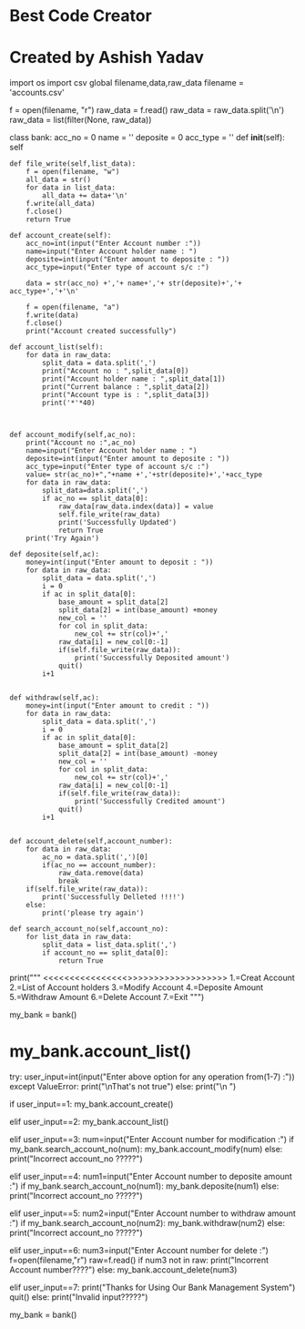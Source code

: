 # Best Code Creator
# Created by Ashish Yadav
import os
import csv
global filename,data,raw_data
filename = 'accounts.csv'

f = open(filename, "r")
raw_data = f.read()
raw_data = raw_data.split('\n')
raw_data = list(filter(None, raw_data))

class bank:
	acc_no = 0
	name = ''
	deposite = 0
	acc_type = ''
	def __init__(self):
		self

	def file_write(self,list_data):
		f = open(filename, "w")
		all_data = str()
		for data in list_data:
			all_data += data+'\n'
		f.write(all_data)
		f.close()
		return True

	def account_create(self):
		acc_no=int(input("Enter Account number :"))
		name=input("Enter Account holder name : ")
		deposite=int(input("Enter amount to deposite : "))
		acc_type=input("Enter type of account s/c :")

		data = str(acc_no) +','+ name+','+ str(deposite)+','+ acc_type+','+'\n'
		
		f = open(filename, "a")
		f.write(data)
		f.close()
		print("Account created successfully")

	def account_list(self):
		for data in raw_data:
			split_data = data.split(',')
			print("Account no : ",split_data[0])
			print("Account holder name : ",split_data[1])
			print("Current balance : ",split_data[2])
			print("Account type is : ",split_data[3])
			print('*'*40)



	def account_modify(self,ac_no):
		print("Account no :",ac_no)
		name=input("Enter Account holder name : ")
		deposite=int(input("Enter amount to deposite : "))
		acc_type=input("Enter type of account s/c :")
		value= str(ac_no)+","+name +','+str(deposite)+','+acc_type
		for data in raw_data:
			split_data=data.split(',')
			if ac_no == split_data[0]:
				raw_data[raw_data.index(data)] = value
				self.file_write(raw_data)
				print('Successfully Updated')
				return True
		print('Try Again')

	def deposite(self,ac):
		money=int(input("Enter amount to deposit : "))
		for data in raw_data:
			split_data = data.split(',')
			i = 0
			if ac in split_data[0]:
				base_amount = split_data[2]
				split_data[2] = int(base_amount) +money
				new_col = ''
				for col in split_data:
					new_col += str(col)+','
				raw_data[i] = new_col[0:-1]				
				if(self.file_write(raw_data)):
					print('Successfully Deposited amount')
				quit()
			i+1


	def withdraw(self,ac):
		money=int(input("Enter amount to credit : "))
		for data in raw_data:
			split_data = data.split(',')
			i = 0
			if ac in split_data[0]:
				base_amount = split_data[2]
				split_data[2] = int(base_amount) -money
				new_col = ''
				for col in split_data:
					new_col += str(col)+','
				raw_data[i] = new_col[0:-1]			
				if(self.file_write(raw_data)):
					print('Successfully Credited amount')
				quit()
			i+1

	
	def account_delete(self,account_number):
		for data in raw_data:
			ac_no = data.split(',')[0]
			if(ac_no == account_number):
				raw_data.remove(data)
				break
		if(self.file_write(raw_data)):
			print('Successfully Delleted !!!!')
		else:
			print('please try again')

	def search_account_no(self,account_no):
		for list_data in raw_data:
			split_data = list_data.split(',')
			if account_no == split_data[0]:
				return True		
print("""
	<<<<<<<<<<<<<<<<<Welcome To Bank Management System >>>>>>>>>>>>>>>>>>>>
	1.=Creat Account
	2.=List of Account holders
	3.=Modify Account
	4.=Deposite Amount
	5.=Withdraw Amount
	6.=Delete Account
	7.=Exit
		""")

my_bank = bank()
# my_bank.account_list()

try:
	user_input=int(input("Enter above option for any operation from(1-7) :"))
except ValueError:
	print("\nThat's not true")
else:
	print("\n ")

if user_input==1:
	my_bank.account_create()


elif user_input==2:
	my_bank.account_list()


elif user_input==3:
	num=input("Enter Account number for modification :")
	if my_bank.search_account_no(num):
		my_bank.account_modify(num)
	else:
		print("Incorrect account_no ?????")

elif user_input==4:
	num1=input("Enter Account number to deposite amount :")
	if my_bank.search_account_no(num1):
		my_bank.deposite(num1)
	else:
		print("Incorrect account_no ?????")
		

elif user_input==5:
	num2=input("Enter Account number to withdraw amount :")
	if my_bank.search_account_no(num2):
		my_bank.withdraw(num2)
	else:
		print("Incorrect account_no ?????")
		


elif user_input==6:
	num3=input("Enter Account number for delete :")
	f=open(filename,"r")
	raw=f.read()
	if num3 not in raw:
		print("Incorrent Account number????")
	else:
		 my_bank.account_delete(num3)	

	
		
elif user_input==7:
	print("Thanks for Using Our Bank Management System")
	quit()
else:
	print("Invalid input?????")

my_bank = bank()
